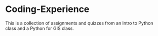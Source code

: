 # Coding-Experience
This is a collection of assignments and quizzes from an Intro to Python class and a Python for GIS class.
